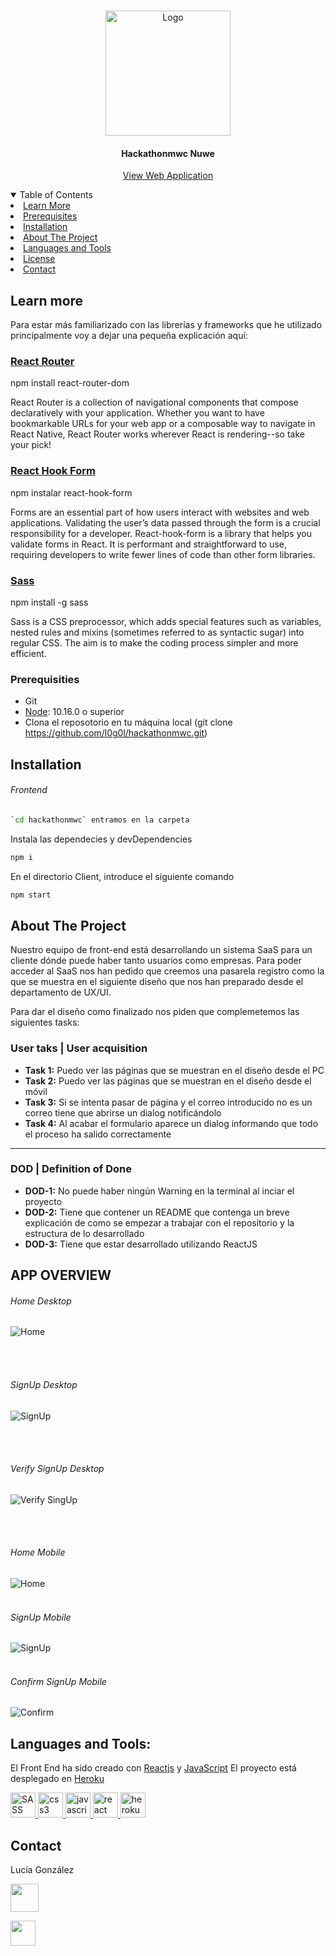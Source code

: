 
<!-- PROJECT LOGO -->
<br />
<p align="center">
    <img height="200" src="https://f6s-public.s3.amazonaws.com/profiles/2803317_original.jpg" alt="Logo" >


<h4 align="center">Hackathonmwc Nuwe</h4>
  <p align="center">
    <a href="https://hackathon-mwc.herokuapp.com/">View Web Application</a>
  </p>
</p>



<!-- TABLE OF CONTENTS -->
<details open="open">
  <summary>Table of Contents</summary>
  <!-- <ol> -->
   <li>
      <a href="#learnmore">Learn More</a>
    </li>
     <li>
      <a href="#prerequisites">Prerequisites</a>
    </li>
    <li>
      <a href="#installation">Installation</a>
    </li>
    <li>
      <a href="#about-the-project">About The Project</a>
    </li>
    <!-- <li>
      <a href="#app-overview">Overview</a>
    </li> -->
    <li><a href="#languages-and-tools">Languages and Tools</a></li>
    <li><a href="#license">License</a></li>
    <li><a href="#contact">Contact</a></li>
  </ol>
</details>

## Learn more

Para estar más familiarizado con las librerías y frameworks que he utilizado principalmente voy a dejar una pequeña explicación aquí:


### [React Router](https://reactrouter.com/)
npm install react-router-dom  

React Router is a collection of navigational components that compose declaratively with your application. Whether you want to have bookmarkable URLs for your web app or a composable way to navigate in React Native, React Router works wherever React is rendering--so take your pick!

### [React Hook Form](https://react-hook-form.com/)

npm instalar react-hook-form  

Forms are an essential part of how users interact with websites and web applications. Validating the user’s data passed through the form is a crucial responsibility for a developer.
React-hook-form is a library that helps you validate forms in React. It is performant and straightforward to use, requiring developers to write fewer lines of code than other form libraries.  

### [Sass](https://sass-lang.com/)  
npm install -g sass

Sass is a CSS preprocessor, which adds special features such as variables, nested rules and mixins (sometimes referred to as syntactic sugar) into regular CSS. The aim is to make the coding process simpler and more efficient.  

### Prerequisities

-   Git
-   [Node](https://nodejs.org/en/): 10.16.0 o superior
-   Clona el reposotorio en tu máquina local (git clone https://github.com/l0g0l/hackathonmwc.git) 


## Installation

###### Frontend
```sh
`cd hackathonmwc` entramos en la carpeta 
```

Instala las dependecies y devDependencies

```sh
npm i
```
En el directorio Client, introduce el siguiente comando

```sh
npm start
```

<!-- ABOUT THE PROJECT -->
## About The Project


Nuestro equipo de front-end está desarrollando un sistema SaaS para un cliente dónde puede haber tanto usuarios como empresas.
Para poder acceder al SaaS nos han pedido que creemos una pasarela registro como la que se muestra en el siguiente diseño que nos han preparado desde el departamento de UX/UI.

Para dar el diseño como finalizado nos piden que complemetemos las siguientes tasks:  
### User taks | User acquisition

- **Task 1:** Puedo ver las páginas que se muestran en el diseño desde el PC
- **Task 2:** Puedo ver las páginas que se muestran en el diseño desde el móvil
- **Task 3:** Si se intenta pasar de página y el correo introducido no es un correo tiene que abrirse un dialog notificándolo
- **Task 4:** Al acabar el formulario aparece un dialog informando que todo el proceso ha salido correctamente

----

### DOD | Definition of Done

- **DOD-1:** No puede haber ningún Warning en la terminal al inciar el proyecto
- **DOD-2:** Tiene que contener un README que contenga un breve explicación de como se empezar a trabajar con el repositorio y la estructura de lo desarrollado
- **DOD-3:** Tiene que estar desarrollado utilizando ReactJS


<!-- USAGE -->
 ## APP OVERVIEW

###### Home Desktop

![Home](https://github.com/l0g0l/hackathonmwc/raw/main/src/images/readme/HackathonMWC.png)

<br>
<br>

###### SignUp Desktop

![SignUp](https://github.com/l0g0l/hackathonmwc/raw/main/src/images/readme/HackathonMWC%20(1).png) 

<br>
<br>

###### Verify SignUp Desktop

![Verify SingUp](https://github.com/l0g0l/hackathonmwc/raw/main/src/images/readme/HackathonMWC%20(5).png)

<br>
<br>

###### Home Mobile

![Home](https://github.com/l0g0l/hackathonmwc/raw/main/src/images/readme/HackathonMWC%20(2).png)
<br>
<br>

###### SignUp Mobile 

![SignUp](https://github.com/l0g0l/hackathonmwc/raw/main/src/images/readme/HackathonMWC%20(6).png)
<br>
<br>

###### Confirm SignUp  Mobile

![Confirm](https://github.com/l0g0l/hackathonmwc/raw/main/src/images/readme/HackathonMWC%20(4).png)
<!-- ACKNOWLEDGEMENTS -->


## Languages and Tools:
El Front End ha sido creado con [Reactjs](https://es.reactjs.org/) y [JavaScript](https://developer.mozilla.org/es/docs/Web/JavaScript)
El proyecto está desplegado en [Heroku](https://id.heroku.com/)  


<p align="left">
    <!-- <a href="https://aws.amazon.com/" target="_blank"> 
        <img src="https://raw.githubusercontent.com/diegogb-08/Hobbidu-frontend/master/public/aws-logo.png" alt="Amazon Web Services" width="40" height="40"/>
    </a>  -->
    <a href="https://sass-lang.com/" target="_blank"> 
        <img src="https://sass-lang.com/assets/img/logos/logo-b6e1ef6e.svg" alt="SASS" width="40" height="40"/>
    </a> 
    <a href="https://www.w3schools.com/css/" target="_blank"> 
        <img src="https://raw.githubusercontent.com/devicons/devicon/master/icons/css3/css3-original-wordmark.svg" alt="css3" width="40" height="40"/>
    </a> 
    <!-- <a href="https://expressjs.com" target="_blank"> 
        <img src="https://raw.githubusercontent.com/devicons/devicon/master/icons/express/express-original-wordmark.svg" alt="express" width="40" height="40"/>
    </a> -->
    <!-- <a href="https://git-scm.com/" target="_blank">
        <img src="https://www.vectorlogo.zone/logos/git-scm/git-scm-icon.svg" alt="git" width="40" height="40"/>
    </a> -->
  <!--   <a href="https://www.w3.org/html/" target="_blank">
        <img src="https://raw.githubusercontent.com/devicons/devicon/master/icons/html5/html5-original-wordmark.svg" alt="html5" width="40" height="40"/>
    </a> -->
    <a href="https://developer.mozilla.org/en-US/docs/Web/JavaScript" target="_blank">
        <img src="https://raw.githubusercontent.com/devicons/devicon/master/icons/javascript/javascript-original.svg" alt="javascript" width="40" height="40"/>
    </a>
<!--     <a href="https://www.mongodb.com/" target="_blank"> 
        <img src="https://raw.githubusercontent.com/devicons/devicon/master/icons/mongodb/mongodb-original-wordmark.svg" alt="mongodb" width="40" height="40"/>
    </a>
    <a href="https://nodejs.org" target="_blank">
        <img src="https://raw.githubusercontent.com/devicons/devicon/master/icons/nodejs/nodejs-original-wordmark.svg" alt="nodejs" width="40" height="40"/> 
    </a>
    <a href="https://postman.com" target="_blank">
        <img src="https://www.vectorlogo.zone/logos/getpostman/getpostman-icon.svg" alt="postman" width="40" height="40"/>
    </a> -->
    <a href="https://reactjs.org/" target="_blank">
        <img src="https://raw.githubusercontent.com/devicons/devicon/master/icons/react/react-original-wordmark.svg" alt="react" width="40" height="40"/>
    </a>
       <a href="https://www.heroku.com/home" target="_blank">
        <img src="https://www.nicepng.com/png/full/223-2233246_heroku-logo-salesforce-heroku.png" alt="heroku" width="40" height="40"/>
    </a>
<!--     <a>
        <img src="https://raw.githubusercontent.com/devicons/devicon/master/icons/redux/redux-original.svg" alt="redux" width="40" height="40"/>
    </a>
    <a>
        <img src="https://i.imgur.com/s59l4lu.png" alt="redux" width="40" height="40"/>
    </a>
    <a>
        <img src="https://i.imgur.com/MD1U1tu.png" alt="redux" width="40" height="40"/>
    </a>
    <a>
        <img src="https://i.imgur.com/0fbJECr.png" alt="redux" width="40" height="40"/>
    </a>
    <a>
        <img src="https://i.imgur.com/lfb9mFw.png" alt="redux" width="40" height="40"/>
    </a> -->
</p>



<!-- CONTACT -->
## Contact

Lucía González  

[<img src="https://github.com/l0g0l/hackathonmwc/raw/main/src/images/GitHub.png" width=45px heigth=45px>](https://github.com/l0g0l)
    
[<img src="https://github.com/l0g0l/hackathonmwc/raw/main/src/images/linkedin.png"  width=40px heigth=40px>](https://www.linkedin.com/in/luciagonzalezlara)